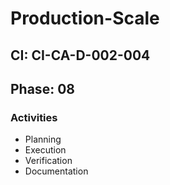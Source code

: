# Production-Scale

## CI: CI-CA-D-002-004
## Phase: 08

### Activities
- Planning
- Execution
- Verification
- Documentation
